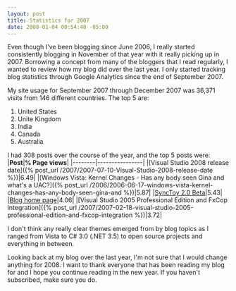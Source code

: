 ```yaml
---
layout: post
title: Statistics for 2007
date: 2008-01-04 00:54:48 -05:00
---
```


Even though I've been blogging since June 2006, I really started consistently blogging in November of that year with it really picking up in 2007. Borrowing a concept from many of the bloggers that I read regularly, I wanted to review how my blog did over the last year. I only started tracking blog statistics through Google Analytics since the end of September 2007.

My site usage for September 2007 through December 2007 was 36,371 visits from 146 different countries. The top 5 are:

1.  United States
2.  Unite Kingdom
3.  India
4.  Canada
5.  Australia 

I had 308 posts over the course of the year, and the top 5 posts were:
|**Post**|**% Page views**|
|--------|----------------|
|[Visual Studio 2008 release date]({% post_url /2007/2007-07-10-Visual-Studio-2008-release-date %})|6.49|
|[Windows Vista: Kernel Changes - Has any body seen Gina and what's a UAC?]({% post_url /2006/2006-06-17-windows-vista-kernel-changes-has-any-body-seen-gina-and %})|5.87|
|[SyncToy 2.0 Beta](/2007/2007-10-26-SyncToy-2.0-Beta)|5.43|
|[Blog home page](http://geekswithblogs.net/sdorman/)|4.06|
|[Visual Studio 2005 Professional Edition and FxCop Integration]({% post_url /2007/2007-02-18-visual-studio-2005-professional-edition-and-fxcop-integration %})|3.72|

I don't think any really clear themes emerged from by blog topics as I ranged from Vista to C# 3.0 (.NET 3.5) to open source projects and everything in between. 

Looking back at my blog over the last year, I'm not sure that I would change anything for 2008. I want to thank everyone that has been reading my blog for and I hope you continue reading in the new year. If you haven't subscribed, make sure you do.
